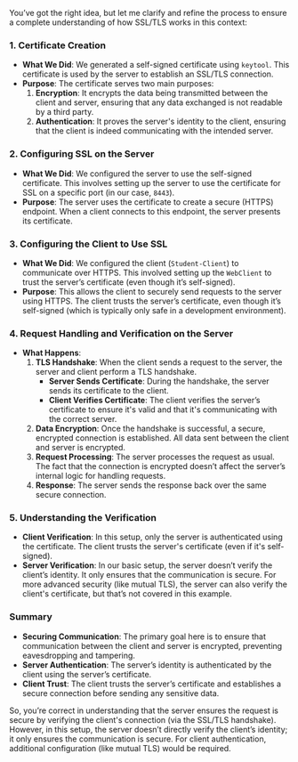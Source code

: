 You’ve got the right idea, but let me clarify and refine the process to ensure a complete understanding of how SSL/TLS works in this context:

### 1. **Certificate Creation**
   - **What We Did**: We generated a self-signed certificate using `keytool`. This certificate is used by the server to establish an SSL/TLS connection.
   - **Purpose**: The certificate serves two main purposes:
     1. **Encryption**: It encrypts the data being transmitted between the client and server, ensuring that any data exchanged is not readable by a third party.
     2. **Authentication**: It proves the server's identity to the client, ensuring that the client is indeed communicating with the intended server.

### 2. **Configuring SSL on the Server**
   - **What We Did**: We configured the server to use the self-signed certificate. This involves setting up the server to use the certificate for SSL on a specific port (in our case, `8443`).
   - **Purpose**: The server uses the certificate to create a secure (HTTPS) endpoint. When a client connects to this endpoint, the server presents its certificate.

### 3. **Configuring the Client to Use SSL**
   - **What We Did**: We configured the client (`Student-Client`) to communicate over HTTPS. This involved setting up the `WebClient` to trust the server’s certificate (even though it’s self-signed).
   - **Purpose**: This allows the client to securely send requests to the server using HTTPS. The client trusts the server’s certificate, even though it’s self-signed (which is typically only safe in a development environment).

### 4. **Request Handling and Verification on the Server**
   - **What Happens**:
     1. **TLS Handshake**: When the client sends a request to the server, the server and client perform a TLS handshake.
         - **Server Sends Certificate**: During the handshake, the server sends its certificate to the client.
         - **Client Verifies Certificate**: The client verifies the server’s certificate to ensure it's valid and that it's communicating with the correct server.
     2. **Data Encryption**: Once the handshake is successful, a secure, encrypted connection is established. All data sent between the client and server is encrypted.
     3. **Request Processing**: The server processes the request as usual. The fact that the connection is encrypted doesn’t affect the server’s internal logic for handling requests.
     4. **Response**: The server sends the response back over the same secure connection.

### 5. **Understanding the Verification**
   - **Client Verification**: In this setup, only the server is authenticated using the certificate. The client trusts the server's certificate (even if it's self-signed).
   - **Server Verification**: In our basic setup, the server doesn’t verify the client’s identity. It only ensures that the communication is secure. For more advanced security (like mutual TLS), the server can also verify the client's certificate, but that’s not covered in this example.

### Summary

- **Securing Communication**: The primary goal here is to ensure that communication between the client and server is encrypted, preventing eavesdropping and tampering.
- **Server Authentication**: The server’s identity is authenticated by the client using the server’s certificate.
- **Client Trust**: The client trusts the server’s certificate and establishes a secure connection before sending any sensitive data.

So, you’re correct in understanding that the server ensures the request is secure by verifying the client's connection (via the SSL/TLS handshake). However, in this setup, the server doesn’t directly verify the client’s identity; it only ensures the communication is secure. For client authentication, additional configuration (like mutual TLS) would be required.
